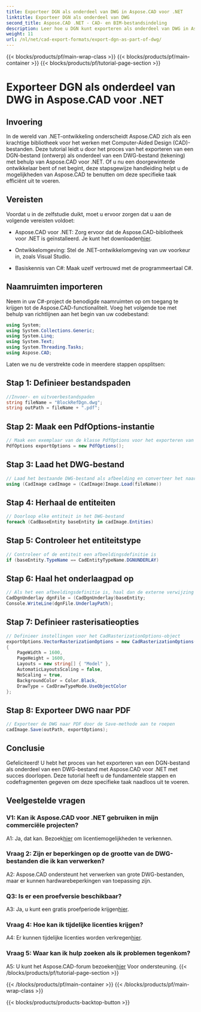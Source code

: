 ```yaml
---
title: Exporteer DGN als onderdeel van DWG in Aspose.CAD voor .NET
linktitle: Exporteer DGN als onderdeel van DWG
second_title: Aspose.CAD .NET - CAD- en BIM-bestandsindeling
description: Leer hoe u DGN kunt exporteren als onderdeel van DWG in Aspose.CAD voor .NET. Volg onze stapsgewijze handleiding voor een naadloze integratie.
weight: 11
url: /nl/net/cad-export-formats/export-dgn-as-part-of-dwg/
---
```


{{< blocks/products/pf/main-wrap-class >}}
{{< blocks/products/pf/main-container >}}
{{< blocks/products/pf/tutorial-page-section >}}

# Exporteer DGN als onderdeel van DWG in Aspose.CAD voor .NET

## Invoering

In de wereld van .NET-ontwikkeling onderscheidt Aspose.CAD zich als een krachtige bibliotheek voor het werken met Computer-Aided Design (CAD)-bestanden. Deze tutorial leidt u door het proces van het exporteren van een DGN-bestand (ontwerp) als onderdeel van een DWG-bestand (tekening) met behulp van Aspose.CAD voor .NET. Of u nu een doorgewinterde ontwikkelaar bent of net begint, deze stapsgewijze handleiding helpt u de mogelijkheden van Aspose.CAD te benutten om deze specifieke taak efficiënt uit te voeren.

## Vereisten

Voordat u in de zelfstudie duikt, moet u ervoor zorgen dat u aan de volgende vereisten voldoet:

-  Aspose.CAD voor .NET: Zorg ervoor dat de Aspose.CAD-bibliotheek voor .NET is geïnstalleerd. Je kunt het downloaden[hier](https://releases.aspose.com/cad/net/).

- Ontwikkelomgeving: Stel de .NET-ontwikkelomgeving van uw voorkeur in, zoals Visual Studio.

- Basiskennis van C#: Maak uzelf vertrouwd met de programmeertaal C#.

## Naamruimten importeren

Neem in uw C#-project de benodigde naamruimten op om toegang te krijgen tot de Aspose.CAD-functionaliteit. Voeg het volgende toe met behulp van richtlijnen aan het begin van uw codebestand:

```csharp
using System;
using System.Collections.Generic;
using System.Linq;
using System.Text;
using System.Threading.Tasks;
using Aspose.CAD;
```

Laten we nu de verstrekte code in meerdere stappen opsplitsen:

## Stap 1: Definieer bestandspaden

```csharp
//Invoer- en uitvoerbestandspaden
string fileName = "BlockRefDgn.dwg";
string outPath = fileName + ".pdf";
```

## Stap 2: Maak een PdfOptions-instantie

```csharp
// Maak een exemplaar van de klasse PdfOptions voor het exporteren van DWG naar PDF
PdfOptions exportOptions = new PdfOptions();
```

## Stap 3: Laad het DWG-bestand

```csharp
// Laad het bestaande DWG-bestand als afbeelding en converteer het naar het CadImage-type
using (CadImage cadImage = (CadImage)Image.Load(fileName))
```

## Stap 4: Herhaal de entiteiten

```csharp
// Doorloop elke entiteit in het DWG-bestand
foreach (CadBaseEntity baseEntity in cadImage.Entities)
```

## Stap 5: Controleer het entiteitstype

```csharp
// Controleer of de entiteit een afbeeldingsdefinitie is
if (baseEntity.TypeName == CadEntityTypeName.DGNUNDERLAY)
```

## Stap 6: Haal het onderlaagpad op

```csharp
// Als het een afbeeldingsdefinitie is, haal dan de externe verwijzing naar het object op
CadDgnUnderlay dgnFile = (CadDgnUnderlay)baseEntity;
Console.WriteLine(dgnFile.UnderlayPath);
```

## Stap 7: Definieer rasterisatieopties

```csharp
// Definieer instellingen voor het CadRasterizationOptions-object
exportOptions.VectorRasterizationOptions = new CadRasterizationOptions()
{
    PageWidth = 1600,
    PageHeight = 1600,
    Layouts = new string[] { "Model" },
    AutomaticLayoutsScaling = false,
    NoScaling = true,
    BackgroundColor = Color.Black,
    DrawType = CadDrawTypeMode.UseObjectColor
};
```

## Stap 8: Exporteer DWG naar PDF

```csharp
// Exporteer de DWG naar PDF door de Save-methode aan te roepen
cadImage.Save(outPath, exportOptions);
```

## Conclusie

Gefeliciteerd! U hebt het proces van het exporteren van een DGN-bestand als onderdeel van een DWG-bestand met Aspose.CAD voor .NET met succes doorlopen. Deze tutorial heeft u de fundamentele stappen en codefragmenten gegeven om deze specifieke taak naadloos uit te voeren.

## Veelgestelde vragen

### V1: Kan ik Aspose.CAD voor .NET gebruiken in mijn commerciële projecten?
 A1: Ja, dat kan. Bezoek[hier](https://purchase.aspose.com/buy) om licentiemogelijkheden te verkennen.

### Vraag 2: Zijn er beperkingen op de grootte van de DWG-bestanden die ik kan verwerken?
A2: Aspose.CAD ondersteunt het verwerken van grote DWG-bestanden, maar er kunnen hardwarebeperkingen van toepassing zijn.

### Q3: Is er een proefversie beschikbaar?
A3: Ja, u kunt een gratis proefperiode krijgen[hier](https://releases.aspose.com/).

### Vraag 4: Hoe kan ik tijdelijke licenties krijgen?
 A4: Er kunnen tijdelijke licenties worden verkregen[hier](https://purchase.aspose.com/temporary-license/).

### Vraag 5: Waar kan ik hulp zoeken als ik problemen tegenkom?
 A5: U kunt het Aspose.CAD-forum bezoeken[hier](https://forum.aspose.com/c/cad/19) Voor ondersteuning.
{{< /blocks/products/pf/tutorial-page-section >}}

{{< /blocks/products/pf/main-container >}}
{{< /blocks/products/pf/main-wrap-class >}}

{{< blocks/products/products-backtop-button >}}
